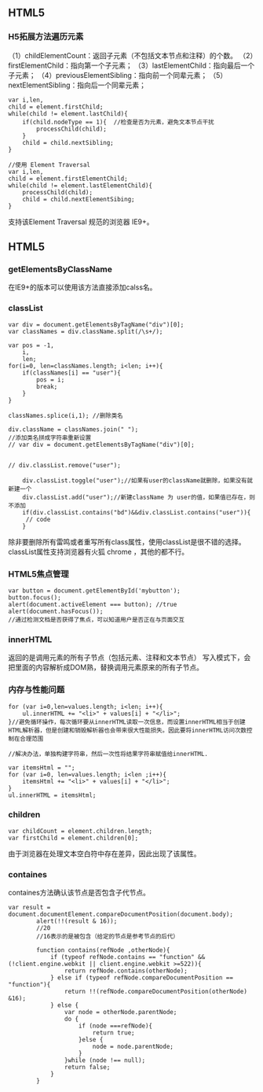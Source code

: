 ## HTML5

### H5拓展方法遍历元素
（1）childElementCount：返回子元素（不包括文本节点和注释）的个数。
（2）firstElementChild：指向第一个子元素；
（3）lastElementChild：指向最后一个子元素；
（4）previousElementSibling：指向前一个同辈元素；
（5）nextElementSibling：指向后一个同辈元素；
```
var i,len,	
child = element.firstChild;
while(child != element.lastChild){
	if(child.nodeType == 1){  //检查是否为元素，避免文本节点干扰
		processChild(child);
	}
	child = child.nextSibling;
}

//使用 Element Traversal
var i,len,
child = element.firstElementChild;
while(child != element.lastElementChild){
	processChild(child);
	child = child.nextElementSibing;
}
```
支持该Element Traversal 规范的浏览器 IE9+。

## HTML5
### getElementsByClassName
在IE9+的版本可以使用该方法直接添加calss名。

### classList
```
var div = document.getElementsByTagName("div")[0];
var classNames = div.className.split(/\s+/);

var pos = -1,
	i,
	len;
for(i=0, len=classNames.length; i<len; i++){
	if(classNames[i] == "user"){
		pos = i;
		break;
	}
}

classNames.splice(i,1); //删除类名

div.className = classNames.join(" ");
//添加类名拼成字符串重新设置
// var div = document.getElementsByTagName("div")[0];


// div.classList.remove("user");
		
	div.classList.toggle("user");//如果有user的className就删除，如果没有就新建一个
	div.classList.add("user");//新建className 为 user的值，如果值已存在，则不添加
	if(div.classList.contains("bd")&&div.classList.contains("user")){
	 // code
	}
```
除非要删除所有雷鸣或者重写所有class属性，使用classList是很不错的选择。
classList属性支持浏览器有火狐 chrome ，其他的都不行。

### HTML5焦点管理
```
var button = document.getElementById('mybutton');
button.focus();
alert(document.activeElement === button); //true
alert(document.hasFocus());
//通过检测文档是否获得了焦点，可以知道用户是否正在与页面交互
```

### innerHTML
返回的是调用元素的所有子节点（包括元素、注释和文本节点）
写入模式下，会把里面的内容解析成DOM熟，替换调用元素原来的所有子节点。

### 内存与性能问题
```
for (var i=0,len=values.length; i<len; i++){
	ul.innerHTML += "<li>" + values[i] + "</li>";
}//避免循环操作，每次循环要从innerHTML读取一次信息，而设置innerHTML相当于创建HTML解析器，但是创建和销毁解析器也会带来很大性能损失。因此要将innerHTML访问次数控制在合理范围

//解决办法，单独构建字符串，然后一次性将结果字符串赋值给innerHTML.

var itemsHtml = "";
for (var i=0, len=values.length; i<len ;i++){
	itemsHtml += "<li>" + values[i] + "</li>";
}
ul.innerHTML = itemsHtml;
```

### children
```
var childCount = element.children.length;
var firstChild = element.children[0];
```
由于浏览器在处理文本空白符中存在差异，因此出现了该属性。

### containes
containes方法确认该节点是否包含子代节点。

```
var result = document.documentElement.compareDocumentPosition(document.body);
		alert(!!(result & 16));
		//20
        //16表示的是被包含（给定的节点是参考节点的后代）

		function contains(refNode ,otherNode){
			if (typeof refNode.contains == "function" &&(!client.engine.webkit || client.engine.webkit >=522)){
				return refNode.contains(otherNode);
			} else if (typeof refNode.compareDocumentPosition == "function"){
				return !!(refNode.compareDocumentPosition(otherNode) &16);
			} else {
				var node = otherNode.parentNode;
				do {
					if (node ===refNode){
						return true;
					}else {
						node = node.parentNode;
					}
				}while (node !== null);
				return false;
			}
		} 
```


